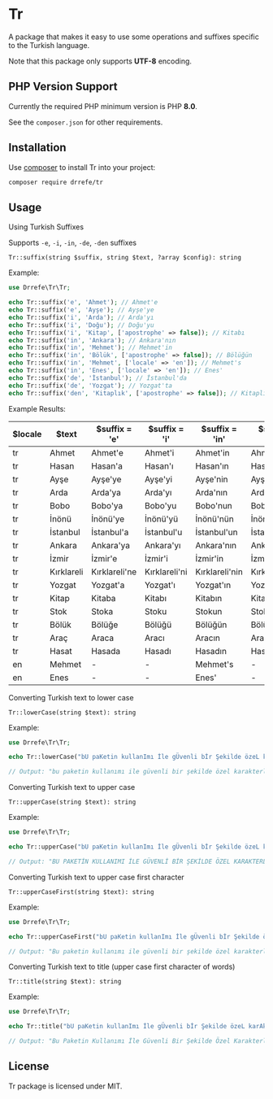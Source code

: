 # Tr

A package that makes it easy to use some operations and suffixes specific to the Turkish language.

Note that this package only supports __UTF-8__ encoding.

## PHP Version Support

Currently the required PHP minimum version is PHP __8.0__.

See the `composer.json` for other requirements.

## Installation

Use [composer](https://getcomposer.org) to install Tr into your project:

```sh
composer require drrefe/tr
```

## Usage

Using Turkish Suffixes

Supports `-e`, `-i`, `-in`, `-de`, `-den` suffixes

`Tr::suffix(string $suffix, string $text, ?array $config): string`

Example:

```php
use Drrefe\Tr\Tr;

echo Tr::suffix('e', 'Ahmet'); // Ahmet'e
echo Tr::suffix('e', 'Ayşe'); // Ayşe'ye
echo Tr::suffix('i', 'Arda'); // Arda'yı
echo Tr::suffix('i', 'Doğu'); // Doğu'yu
echo Tr::suffix('i', 'Kitap', ['apostrophe' => false]); // Kitabı
echo Tr::suffix('in', 'Ankara'); // Ankara'nın
echo Tr::suffix('in', 'Mehmet'); // Mehmet'in
echo Tr::suffix('in', 'Bölük', ['apostrophe' => false]); // Bölüğün
echo Tr::suffix('in', 'Mehmet', ['locale' => 'en']); // Mehmet's
echo Tr::suffix('in', 'Enes', ['locale' => 'en']); // Enes'
echo Tr::suffix('de', 'İstanbul'); // İstanbul'da
echo Tr::suffix('de', 'Yozgat'); // Yozgat'ta
echo Tr::suffix('den', 'Kitaplık', ['apostrophe' => false]); // Kitaplıktan

```

Example Results:

| $locale| $text | $suffix = 'e' | $suffix = 'i' | $suffix = 'in' | $suffix = 'de' | $suffix = 'den' |
| --- | --- | --- | --- | --- | --- | --- |
| tr | Ahmet | Ahmet'e | Ahmet'i | Ahmet'in | Ahmet'te | Ahmet'ten |
| tr | Hasan | Hasan'a | Hasan'ı | Hasan'ın | Hasan'da | Hasan'dan |
| tr | Ayşe | Ayşe'ye | Ayşe'yi | Ayşe'nin | Ayşe'de | Ayşe'den |
| tr | Arda | Arda'ya | Arda'yı | Arda'nın | Arda'da | Arda'dan |
| tr | Bobo | Bobo'ya | Bobo'yu | Bobo'nun | Bobo'da | Bobo'dan |
| tr | İnönü | İnönü'ye | İnönü'yü | İnönü'nün | İnönü'de | İnönü'den |
| tr | İstanbul | İstanbul'a | İstanbul'u | İstanbul'un | İstanbul'da | İstanbul'dan |
| tr | Ankara | Ankara'ya | Ankara'yı | Ankara'nın | Ankara'da | Ankara'dan |
| tr | İzmir | İzmir'e | İzmir'i | İzmir'in | İzmir'de | İzmir'den |
| tr | Kırklareli | Kırklareli'ne | Kırklareli'ni | Kırklareli'nin | Kırklareli'nde | Kırklareli'nden |
| tr | Yozgat | Yozgat'a | Yozgat'ı | Yozgat'ın | Yozgat'ta | Yozgat'tan |
| tr | Kitap | Kitaba | Kitabı | Kitabın | Kitapta | Kitaptan |
| tr | Stok | Stoka | Stoku | Stokun | Stokta | Stoktan |
| tr | Bölük | Bölüğe | Bölüğü | Bölüğün | Bölükte | Bölükten |
| tr | Araç | Araca | Aracı | Aracın | Araçta | Araçtan |
| tr | Hasat | Hasada | Hasadı | Hasadın | Hasatta | Hasattan |
| en | Mehmet | - | - | Mehmet's | - | - |
| en | Enes | - | - | Enes' | - | - |

Converting Turkish text to lower case

`Tr::lowerCase(string $text): string`

Example:

```php
use Drrefe\Tr\Tr;

echo Tr::lowerCase("bU paKetin kullanImı İle gÜvenli bİr Şekilde özeL karAkteRleri dÖnüştÜrebilirsiniz.");

// Output: "bu paketin kullanımı ile güvenli bir şekilde özel karakterleri dönüştürebilirsiniz."
```

Converting Turkish text to upper case

`Tr::upperCase(string $text): string`

Example:

```php
use Drrefe\Tr\Tr;

echo Tr::upperCase("bU paKetin kullanImı İle gÜvenli bİr Şekilde özeL karAkteRleri dÖnüştÜrebilirsiniz.");

// Output: "BU PAKETİN KULLANIMI İLE GÜVENLİ BİR ŞEKİLDE ÖZEL KARAKTERLERİ DÖNÜŞTÜREBİLİRSİNİZ."
```

Converting Turkish text to upper case first character

`Tr::upperCaseFirst(string $text): string`

Example:

```php
use Drrefe\Tr\Tr;

echo Tr::upperCaseFirst("bU paKetin kullanImı İle gÜvenli bİr Şekilde özeL karAkteRleri dÖnüştÜrebilirsiniz.");

// Output: "Bu paketin kullanımı ile güvenli bir şekilde özel karakterleri dönüştürebilirsiniz."
```

Converting Turkish text to title (upper case first character of words)

`Tr::title(string $text): string`

Example:

```php
use Drrefe\Tr\Tr;

echo Tr::title("bU paKetin kullanImı İle gÜvenli bİr Şekilde özeL karAkteRleri dÖnüştÜrebilirsiniz.");

// Output: "Bu Paketin Kullanımı İle Güvenli Bir Şekilde Özel Karakterleri Dönüştürebilirsiniz."
```

## License

Tr package is licensed under MIT.